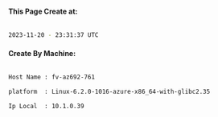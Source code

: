 
   
#### This Page Create at:

```bash

2023-11-20 - 23:31:37 UTC

```

#### Create By Machine:

```bash

Host Name : fv-az692-761

platform  : Linux-6.2.0-1016-azure-x86_64-with-glibc2.35

Ip Local  : 10.1.0.39

```

